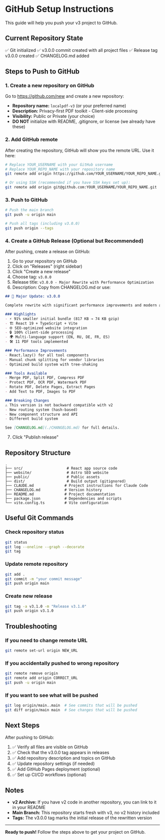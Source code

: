 # GitHub Setup Instructions

This guide will help you push your v3 project to GitHub.

## Current Repository State

✅ Git initialized
✅ v3.0.0 commit created with all project files
✅ Release tag v3.0.0 created
✅ CHANGELOG.md added

## Steps to Push to GitHub

### 1. Create a new repository on GitHub

Go to https://github.com/new and create a new repository:
- **Repository name:** `localpdf-v3` (or your preferred name)
- **Description:** Privacy-first PDF toolkit - Client-side processing
- **Visibility:** Public or Private (your choice)
- **DO NOT** initialize with README, .gitignore, or license (we already have these)

### 2. Add GitHub remote

After creating the repository, GitHub will show you the remote URL. Use it here:

```bash
# Replace YOUR_USERNAME with your GitHub username
# Replace YOUR_REPO_NAME with your repository name
git remote add origin https://github.com/YOUR_USERNAME/YOUR_REPO_NAME.git

# Or using SSH (recommended if you have SSH keys set up):
git remote add origin git@github.com:YOUR_USERNAME/YOUR_REPO_NAME.git
```

### 3. Push to GitHub

```bash
# Push the main branch
git push -u origin main

# Push all tags (including v3.0.0)
git push origin --tags
```

### 4. Create a GitHub Release (Optional but Recommended)

After pushing, create a release on GitHub:

1. Go to your repository on GitHub
2. Click on "Releases" (right sidebar)
3. Click "Create a new release"
4. Choose tag: `v3.0.0`
5. Release title: `v3.0.0 - Major Rewrite with Performance Optimization`
6. Description: Copy from CHANGELOG.md or use:

```markdown
## 🚀 Major Update: v3.0.0

Complete rewrite with significant performance improvements and modern architecture.

### Highlights
- ⚡️ 91% smaller initial bundle (817 KB → 74 KB gzip)
- 🏗️ React 19 + TypeScript + Vite
- 🌐 SEO-optimized website integration
- 🔒 100% client-side processing
- 🌍 Multi-language support (EN, RU, DE, FR, ES)
- 🛠️ 11 PDF tools implemented

### Performance Improvements
- React.lazy() for all tool components
- Manual chunk splitting for vendor libraries
- Optimized build system with tree-shaking

### Tools Available
- Merge PDF, Split PDF, Compress PDF
- Protect PDF, OCR PDF, Watermark PDF
- Rotate PDF, Delete Pages, Extract Pages
- Add Text to PDF, Images to PDF

### Breaking Changes
⚠️ This version is not backward compatible with v2
- New routing system (hash-based)
- New component structure and API
- Different build system

See [CHANGELOG.md](./CHANGELOG.md) for full details.
```

7. Click "Publish release"

## Repository Structure

```
.
├── src/                    # React app source code
├── website/                # Astro SEO website
├── public/                 # Public assets
├── dist/                   # Build output (gitignored)
├── CLAUDE.md              # Project instructions for Claude Code
├── CHANGELOG.md           # Version history
├── README.md              # Project documentation
├── package.json           # Dependencies and scripts
└── vite.config.ts         # Vite configuration
```

## Useful Git Commands

### Check repository status
```bash
git status
git log --oneline --graph --decorate
git tag
```

### Update remote repository
```bash
git add .
git commit -m "your commit message"
git push origin main
```

### Create new release
```bash
git tag -a v3.1.0 -m "Release v3.1.0"
git push origin v3.1.0
```

## Troubleshooting

### If you need to change remote URL
```bash
git remote set-url origin NEW_URL
```

### If you accidentally pushed to wrong repository
```bash
git remote remove origin
git remote add origin CORRECT_URL
git push -u origin main
```

### If you want to see what will be pushed
```bash
git log origin/main..main  # See commits that will be pushed
git diff origin/main main  # See changes that will be pushed
```

## Next Steps

After pushing to GitHub:

1. ✅ Verify all files are visible on GitHub
2. ✅ Check that the v3.0.0 tag appears in releases
3. ✅ Add repository description and topics on GitHub
4. ✅ Update repository settings (if needed)
5. ✅ Add GitHub Pages deployment (optional)
6. ✅ Set up CI/CD workflows (optional)

## Notes

- **v2 Archive:** If you have v2 code in another repository, you can link to it in your README
- **Main Branch:** This repository starts fresh with v3, no v2 history included
- **Tags:** The v3.0.0 tag marks the initial release of the rewritten version

---

**Ready to push!** Follow the steps above to get your project on GitHub.
